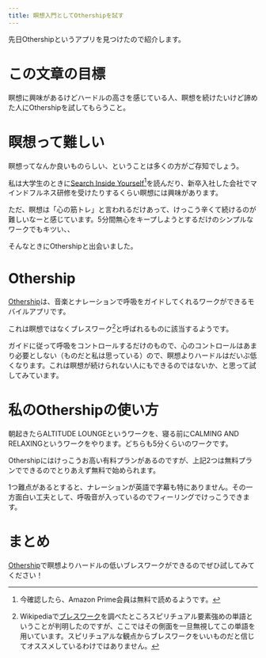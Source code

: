 ```yaml
---
title: 瞑想入門としてOthershipを試す
---
```


先日Othershipというアプリを見つけたので紹介します。

# この文章の目標

瞑想に興味があるけどハードルの高さを感じている人、瞑想を続けたいけど諦めた人にOthershipを試してもらうこと。

# 瞑想って難しい

瞑想ってなんか良いものらしい、ということは多くの方がご存知でしょう。

私は大学生のときに[Search Inside Yourself](https://www.amazon.co.jp/dp/B01ESTWPYC)[^1]を読んだり、新卒入社した会社でマインドフルネス研修を受けたりするくらい瞑想には興味があります。

ただ、瞑想は「心の筋トレ」と言われるだけあって、けっこう辛くて続けるのが難しいなーと感じています。5分間無心をキープしようとするだけのシンプルなワークでもキツい、、

そんなときにOthershipと出会いました。

# Othership

[Othership](https://www.othership.us/app)は、音楽とナレーションで呼吸をガイドしてくれるワークができるモバイルアプリです。

これは瞑想ではなくブレスワーク[^2]と呼ばれるものに該当するようです。

ガイドに従って呼吸をコントロールするだけのもので、心のコントロールはあまり必要としない（ものだと私は思っている）ので、瞑想よりハードルはだいぶ低くなります。これは瞑想が続けられない人にもできるのではないか、と思って試してみています。

# 私のOthershipの使い方

朝起きたらALTITUDE LOUNGEというワークを、寝る前にCALMING AND RELAXINGというワークをやります。どちらも5分くらいのワークです。

Othershipにはけっこうお高い有料プランがあるのですが、上記2つは無料プランでできるのでとりあえず無料で始められます。

1つ難点があるとすると、ナレーションが英語で字幕も特にありません。その一方面白い工夫として、呼吸音が入っているのでフィーリングでけっこうできます。

# まとめ

[Othership](https://www.othership.us/app)で瞑想よりハードルの低いブレスワークができるのでぜひ試してみてください！

[^1]: 今確認したら、Amazon Prime会員は無料で読めるようです。
[^2]: Wikipediaで[ブレスワーク](https://ja.wikipedia.org/wiki/%E3%83%96%E3%83%AC%E3%82%B9%E3%83%AF%E3%83%BC%E3%82%AF)を調べたところスピリチュアル要素強めの単語ということが判明したのですが、ここではその側面を一旦無視してこの単語を用いています。スピリチュアルな観点からブレスワークをいいものだと信じてオススメしているわけではありません。
